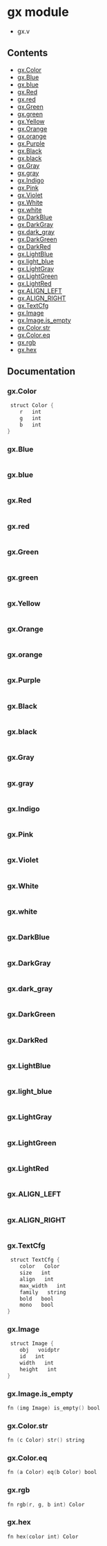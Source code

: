 # gx module
- gx.v
## Contents
- [gx.Color](#gxcolor)
- [gx.Blue](#gxblue)
- [gx.blue](#gxblue)
- [gx.Red](#gxred)
- [gx.red](#gxred)
- [gx.Green](#gxgreen)
- [gx.green](#gxgreen)
- [gx.Yellow](#gxyellow)
- [gx.Orange](#gxorange)
- [gx.orange](#gxorange)
- [gx.Purple](#gxpurple)
- [gx.Black](#gxblack)
- [gx.black](#gxblack)
- [gx.Gray](#gxgray)
- [gx.gray](#gxgray)
- [gx.Indigo](#gxindigo)
- [gx.Pink](#gxpink)
- [gx.Violet](#gxviolet)
- [gx.White](#gxwhite)
- [gx.white](#gxwhite)
- [gx.DarkBlue](#gxdarkblue)
- [gx.DarkGray](#gxdarkgray)
- [gx.dark_gray](#gxdark_gray)
- [gx.DarkGreen](#gxdarkgreen)
- [gx.DarkRed](#gxdarkred)
- [gx.LightBlue](#gxlightblue)
- [gx.light_blue](#gxlight_blue)
- [gx.LightGray](#gxlightgray)
- [gx.LightGreen](#gxlightgreen)
- [gx.LightRed](#gxlightred)
- [gx.ALIGN_LEFT](#gxalign_left)
- [gx.ALIGN_RIGHT](#gxalign_right)
- [gx.TextCfg](#gxtextcfg)
- [gx.Image](#gximage)
- [gx.Image.is_empty](#gximageis_empty)
- [gx.Color.str](#gxcolorstr)
- [gx.Color.eq](#gxcoloreq)
- [gx.rgb](#gxrgb)
- [gx.hex](#gxhex)

## Documentation
### gx.Color
```v
 struct Color {
    r   int
    g   int
    b   int
}
```
### gx.Blue
```v

```
### gx.blue
```v

```
### gx.Red
```v

```
### gx.red
```v

```
### gx.Green
```v

```
### gx.green
```v

```
### gx.Yellow
```v

```
### gx.Orange
```v

```
### gx.orange
```v

```
### gx.Purple
```v

```
### gx.Black
```v

```
### gx.black
```v

```
### gx.Gray
```v

```
### gx.gray
```v

```
### gx.Indigo
```v

```
### gx.Pink
```v

```
### gx.Violet
```v

```
### gx.White
```v

```
### gx.white
```v

```
### gx.DarkBlue
```v

```
### gx.DarkGray
```v

```
### gx.dark_gray
```v

```
### gx.DarkGreen
```v

```
### gx.DarkRed
```v

```
### gx.LightBlue
```v

```
### gx.light_blue
```v

```
### gx.LightGray
```v

```
### gx.LightGreen
```v

```
### gx.LightRed
```v

```
### gx.ALIGN_LEFT
```v

```
### gx.ALIGN_RIGHT
```v

```
### gx.TextCfg
```v
 struct TextCfg {
    color   Color
    size   int
    align   int
    max_width   int
    family   string
    bold   bool
    mono   bool
}
```
### gx.Image
```v
 struct Image {
    obj   voidptr
    id   int
    width   int
    height   int
}
```
### gx.Image.is_empty
```v
fn (img Image) is_empty() bool
```
### gx.Color.str
```v
fn (c Color) str() string
```
### gx.Color.eq
```v
fn (a Color) eq(b Color) bool
```
### gx.rgb
```v
fn rgb(r, g, b int) Color
```
### gx.hex
```v
fn hex(color int) Color
```